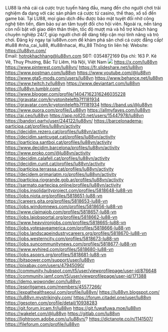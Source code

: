 LU88 là nhà cái cá cược trực tuyến hàng đầu, mang đến cho người chơi trải nghiệm đa dạng với các sản phẩm cá cược từ casino, thể thao, xổ số đến game bài. Tại LU88, mọi giao dịch đều được bảo mật tuyệt đối nhờ công nghệ tiên tiến, đảm bảo sự an tâm tuyệt đối cho hội viên. Ngoài ra, nền tảng còn nổi bật với giao diện thân thiện, tốc độ mượt mà và hỗ trợ khách hàng chuyên nghiệp 24/7, giúp người chơi dễ dàng tiếp cận mọi tính năng và trò chơi. Đăng ký ngay tại lu88vn.com để khám phá sân chơi cá cược đẳng cấp!
#lu88 #nha_cai_lu88, #lu88nhacai, #lu_88
Thông tin liên hệ:
Website: https://lu88vn.com/   
Email: hotrokhachhang@lu88vn.com
SĐT: 0354872169
Địa chỉ: 163 P. Kẻ Vẽ, Thuỵ Phương, Bắc Từ Liêm, Hà Nội, Việt Nam
![](https://g0v.hackmd.io/_uploads/S1gtCqCl81e.jpg)
https://x.com/lu88vn
https://www.pinterest.com/lu88vn/
https://fr.slideshare.net/lu88vn
https://www.postman.com/lu88vn
https://www.youtube.com/@lu88vn
https://www.gta5-mods.com/users/lu88vn
https://www.behance.net/lu88vn
https://www.twitch.tv/lu88vn
https://www.deviantart.com/lu88vn
https://lu88vn.tumblr.com/
https://www.blogger.com/profile/14047162316246035228
https://gravatar.com/kryptoniteleftb7f1181934
https://gravatar.com/kryptoniteleftb7f1181934
https://band.us/@lu88vn
https://www.quora.com/profile/Lu88vn
https://allmyfaves.com/lu88vn
https://ai.ceo/lu88vn
https://app.roll20.net/users/15447978/lu88vn
https://bandori.party/user/244122/lu88vn/
https://barcelonadema-participa.cat/profiles/lu88vn/activity
https://decidim.rezero.cat/profiles/lu88vn/activity
https://decidim.santcugat.cat/profiles/lu88vn/activity
https://participa.santboi.cat/profiles/lu88vn/activity
https://www.decidim.barcelona/profiles/lu88vn/activity
https://www.proko.com/@lu88vn/activity
https://decidim.calafell.cat/profiles/lu88vn/activity
https://decidim.cunit.cat/profiles/lu88vn/activity
https://participa.terrassa.cat/profiles/lu88vn/activity
https://decidem.primariatm.ro/profiles/lu88vn/activity
https://participa.riogrande.gob.ar/profiles/lu88vn/activity
https://sarmato.partecipa.online/profiles/lu88vn/activity
https://jobs.insolidarityproject.com/profiles/5818648-lu88-vn
https://jobs.njota.org/profiles/5818651-lu88-vn
https://careers.gita.org/profiles/5818653-lu88-vn
https://jobs.windomnews.com/profiles/5818656-lu88-vn
https://www.claimajob.com/profiles/5818657-lu88-vn
https://jobs.lajobsportal.org/profiles/5818662-lu88-vn
https://www.heavyironjobs.com/profiles/5818665-lu88-vn
https://jobs.votesaveamerica.com/profiles/5818666-lu88-vn
https://jobs.landscapeindustrycareers.org/profiles/5818670-lu88-vn
https://jobs.westerncity.com/profiles/5818673-lu88-vn
https://jobs.suncommunitynews.com/profiles/5818677-lu88-vn
https://www.wvhired.com/profiles/5818680-lu88-vn
https://jobs.asoprs.org/profiles/5818681-lu88-vn
https://bitspower.com/support/user/lu88vn
https://pixabay.com/users/47945090/
https://community.hubspot.com/t5/user/viewprofilepage/user-id/876648
https://community.jamf.com/t5/user/viewprofilepage/user-id/171388
https://demo.wowonder.com/lu88vn
https://espritgames.com/members/45577266/
https://expathealthseoul.com/profile/lu88vn/
https://lu88vn.blogspot.com/
https://lu88vn.mystrikingly.com/
https://forum.citadel.one/user/lu88vn
https://gesoten.com/profile/detail/10938283
https://git.forum.ircam.fr/lu88vn
https://git.fuwafuwa.moe/lu88vn
https://wakelet.com/@lu88vn
https://gitlab.com/lu88vn
https://lightroom.adobe.com/u/lu88vn/?
https://dictanote.co/n/1141507/
https://fileforum.com/profile/lu88vn